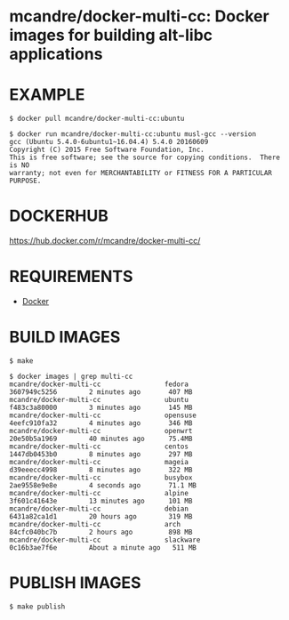 # mcandre/docker-multi-cc: Docker images for building alt-libc applications

# EXAMPLE

```console
$ docker pull mcandre/docker-multi-cc:ubuntu

$ docker run mcandre/docker-multi-cc:ubuntu musl-gcc --version
gcc (Ubuntu 5.4.0-6ubuntu1~16.04.4) 5.4.0 20160609
Copyright (C) 2015 Free Software Foundation, Inc.
This is free software; see the source for copying conditions.  There is NO
warranty; not even for MERCHANTABILITY or FITNESS FOR A PARTICULAR PURPOSE.
```

# DOCKERHUB

https://hub.docker.com/r/mcandre/docker-multi-cc/

# REQUIREMENTS

* [Docker](https://www.docker.com)

# BUILD IMAGES

```console
$ make

$ docker images | grep multi-cc
mcandre/docker-multi-cc                fedora              3607949c5256        2 minutes ago       407 MB
mcandre/docker-multi-cc                ubuntu              f483c3a80000        3 minutes ago       145 MB
mcandre/docker-multi-cc                opensuse            4eefc910fa32        4 minutes ago       346 MB
mcandre/docker-multi-cc                openwrt             20e50b5a1969        40 minutes ago      75.4MB
mcandre/docker-multi-cc                centos              1447db0453b0        8 minutes ago       297 MB
mcandre/docker-multi-cc                mageia              d39eeecc4998        8 minutes ago       322 MB
mcandre/docker-multi-cc                busybox             2ae9558e9e8e        4 seconds ago       71.1 MB
mcandre/docker-multi-cc                alpine              3f601c41643e        13 minutes ago      101 MB
mcandre/docker-multi-cc                debian              6431a82ca1d1        20 hours ago        319 MB
mcandre/docker-multi-cc                arch                84cfc040bc7b        2 hours ago         898 MB
mcandre/docker-multi-cc                slackware           0c16b3ae7f6e        About a minute ago   511 MB
```

# PUBLISH IMAGES

```console
$ make publish
```
